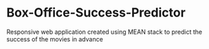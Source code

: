 # Box-Office-Success-Predictor
Responsive web application created using MEAN stack to predict the success of the movies in advance
